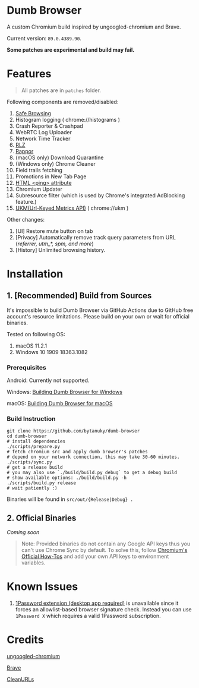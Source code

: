 # Dumb Browser
A custom Chromium build inspired by ungoogled-chromium and Brave.

Current version: `89.0.4389.90`.

**Some patches are experimental and build may fail.**

# Features

> All patches are in `patches` folder.

Following components are removed/disabled:
1. [Safe Browsing](https://safebrowsing.google.com)
2. Histogram logging ( chrome://histograms )
3. Crash Reporter & Crashpad
4. WebRTC Log Uploader
5. Network Time Tracker
6. [RLZ](https://blog.chromium.org/2010/06/in-open-for-rlz.html)
7. [Rappor](https://github.com/google/rappor)
8. (macOS only) Download Quarantine
10. (Windows only) Chrome Cleaner
11. Field trails fetching
12. Promotions in New Tab Page
13. [HTML \<ping\> attribute](https://www.w3schools.com/tags/att_a_ping.asp)
14. Chromium Updater
15. Subresource filter (which is used by Chrome's integrated AdBlocking feature.)
16. [UKM(Url-Keyed Metrics API)](https://chromium.googlesource.com/chromium/src/+/master/services/metrics/ukm_api.md) ( chrome://ukm )

Other changes:
1. [UI] Restore mute button on tab
2. [Privacy] Automatically remove track query parameters from URL (*referrer, utm_\*, spm, and more*)
3. [History] Unlimited browsing history.

# Installation

## 1. [Recommended] Build from Sources

It's impossible to build Dumb Browser via GitHub Actions due to GitHub free account's resource limitations.
Please build on your own or wait for official binaries.

Tested on following OS:
1. macOS 11.2.1
2. Windows 10 1909 18363.1082

### Prerequisites

Android: Currently not supported.

Windows: [Building Dumb Browser for Windows](docs/windows.md)

macOS: [Building Dumb Browser for macOS](docs/macos.md)

### Build Instruction

```shell
git clone https://github.com/bytanuky/dumb-browser
cd dumb-browser
# install dependencies
./scripts/prepare.py
# fetch chromium src and apply dumb browser's patches
# depend on your network connection, this may take 30-60 minutes.
./scripts/sync.py
# get a release build
# you may also use `./build/build.py debug` to get a debug build
# show available options: ./build/build.py -h
./scripts/build.py release
# wait patiently :)
```

Binaries will be found in `src/out/{Release|Debug} .`

## 2. Official Binaries
*Coming soon*

> Note: Provided binaries do not contain any Google API keys thus you can't use Chrome Sync by default.
> To solve this, follow [Chromium's Official How-Tos](https://www.chromium.org/developers/how-tos/api-keys)
> and add your own API keys to environment variables.

# Known Issues

1. [1Password extension (desktop app required)](https://chrome.google.com/webstore/detail/1password-extension-deskt/aomjjhallfgjeglblehebfpbcfeobpgk) is unavailable since it forces an allowlist-based browser signature check. Instead you can use `1Password X` which requires a valid 1Password subscription.

# Credits

[ungoogled-chromium](https://github.com/Eloston/ungoogled-chromium)

[Brave](https://github.com/brave/brave-browser)

[CleanURLs](https://github.com/GlowPuff/CleanURLs)
